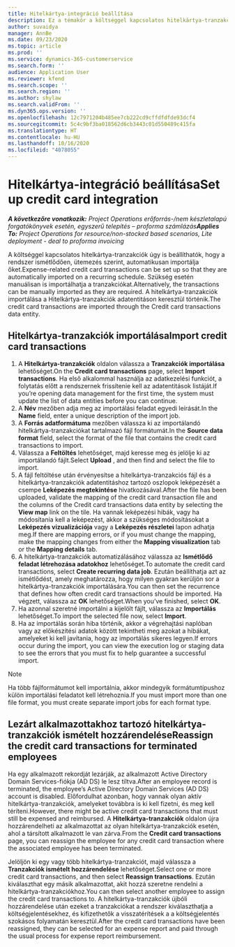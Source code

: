 ```yaml
---
title: Hitelkártya-integráció beállítása
description: Ez a témakör a költséggel kapcsolatos hitelkártya-tranzakciók importálását és karbantartását ismerteti.
author: suvaidya
manager: AnnBe
ms.date: 09/23/2020
ms.topic: article
ms.prod: ''
ms.service: dynamics-365-customerservice
ms.search.form: ''
audience: Application User
ms.reviewer: kfend
ms.search.scope: ''
ms.search.region: ''
ms.author: shylaw
ms.search.validFrom: ''
ms.dyn365.ops.version: ''
ms.openlocfilehash: 12c7971204b485ee7cb222cd9cffdfdfde93dcf4
ms.sourcegitcommit: 5c4c9bf3ba018562d6cb3443c01d550489c415fa
ms.translationtype: HT
ms.contentlocale: hu-HU
ms.lasthandoff: 10/16/2020
ms.locfileid: "4078055"
---
```

# <a name="set-up-credit-card-integration"></a><span data-ttu-id="8338e-103">Hitelkártya-integráció beállítása</span><span class="sxs-lookup"><span data-stu-id="8338e-103">Set up credit card integration</span></span>

<span data-ttu-id="8338e-104">_**A következőre vonatkozik:** Project Operations erőforrás-/nem készletalapú forgatókönyvek esetén, egyszerű telepítés – proforma számlázás_</span><span class="sxs-lookup"><span data-stu-id="8338e-104">_**Applies To:** Project Operations for resource/non-stocked based scenarios, Lite deployment - deal to proforma invoicing_</span></span>

<span data-ttu-id="8338e-105">A költséggel kapcsolatos hitelkártya-tranzakciók úgy is beállíthatók, hogy a rendszer ismétlődően, ütemezés szerint, automatikusan importálja őket.</span><span class="sxs-lookup"><span data-stu-id="8338e-105">Expense-related credit card transactions can be set up so that they are automatically imported on a recurring schedule.</span></span> <span data-ttu-id="8338e-106">Szükség esetén manuálisan is importálhatja a tranzakciókat.</span><span class="sxs-lookup"><span data-stu-id="8338e-106">Alternatively, the transactions can be manually imported as they are required.</span></span> <span data-ttu-id="8338e-107">A hitelkártya-tranzakciók importálása a Hitelkártya-tranzakciók adatentitáson keresztül történik.</span><span class="sxs-lookup"><span data-stu-id="8338e-107">The credit card transactions are imported through the Credit card transactions data entity.</span></span>

## <a name="import-credit-card-transactions"></a><span data-ttu-id="8338e-108">Hitelkártya-tranzakciók importálása</span><span class="sxs-lookup"><span data-stu-id="8338e-108">Import credit card transactions</span></span>

1. <span data-ttu-id="8338e-109">A **Hitelkártya-tranzakciók** oldalon válassza a **Tranzakciók importálása** lehetőséget.</span><span class="sxs-lookup"><span data-stu-id="8338e-109">On the **Credit card transactions** page, select **Import transactions**.</span></span> <span data-ttu-id="8338e-110">Ha első alkalommal használja az adatkezelési funkciót, a folytatás előtt a rendszernek frissítenie kell az adatentitások listáját.</span><span class="sxs-lookup"><span data-stu-id="8338e-110">If you’re opening data management for the first time, the system must update the list of data entities before you can continue.</span></span>
2. <span data-ttu-id="8338e-111">A **Név** mezőben adja meg az importálási feladat egyedi leírását.</span><span class="sxs-lookup"><span data-stu-id="8338e-111">In the **Name** field, enter a unique description of the import job.</span></span>
3. <span data-ttu-id="8338e-112">A **Forrás adatformátuma** mezőben válassza ki az importálandó hitelkártya-tranzakciókat tartalmazó fájl formátumát.</span><span class="sxs-lookup"><span data-stu-id="8338e-112">In the **Source data format** field, select the format of the file that contains the credit card transactions to import.</span></span>
4. <span data-ttu-id="8338e-113">Válassza a **Feltöltés** lehetőséget, majd keresse meg és jelölje ki az importálandó fájlt.</span><span class="sxs-lookup"><span data-stu-id="8338e-113">Select **Upload** , and then find and select the file to import.</span></span>
5. <span data-ttu-id="8338e-114">A fájl feltöltése után érvényesítse a hitelkártya-tranzakciós fájl és a hitelkártya-tranzakciók adatentitáshoz tartozó oszlopok leképezését a csempe **Leképezés megtekintése** hivatkozásával.</span><span class="sxs-lookup"><span data-stu-id="8338e-114">After the file has been uploaded, validate the mapping of the credit card transaction file and the columns of the Credit card transactions data entity by selecting the **View map** link on the tile.</span></span> <span data-ttu-id="8338e-115">Ha vannak leképezési hibák, vagy ha módosítania kell a leképezést, akkor a szükséges módosításokat a **Leképezés vizualizációja** vagy a **Leképezés részletei** lapon adhatja meg.</span><span class="sxs-lookup"><span data-stu-id="8338e-115">If there are mapping errors, or if you must change the mapping, make the mapping changes from either the **Mapping visualization** tab or the **Mapping details** tab.</span></span>
6. <span data-ttu-id="8338e-116">A hitelkártya-tranzakciók automatizálásához válassza az **Ismétlődő feladat létrehozása adatokhoz** lehetőséget.</span><span class="sxs-lookup"><span data-stu-id="8338e-116">To automate the credit card transactions, select **Create recurring data job**.</span></span> <span data-ttu-id="8338e-117">Ezután beállíthatja azt az ismétlődést, amely meghatározza, hogy milyen gyakran kerüljön sor a hitelkártya-tranzakciók importálására.</span><span class="sxs-lookup"><span data-stu-id="8338e-117">You can then set the recurrence that defines how often credit card transactions should be imported.</span></span> <span data-ttu-id="8338e-118">Ha végzett, válassza az **OK** lehetőséget.</span><span class="sxs-lookup"><span data-stu-id="8338e-118">When you’ve finished, select **OK**.</span></span>
7. <span data-ttu-id="8338e-119">Ha azonnal szeretné importálni a kijelölt fájlt, válassza az **Importálás** lehetőséget.</span><span class="sxs-lookup"><span data-stu-id="8338e-119">To import the selected file now, select **Import**.</span></span>
8. <span data-ttu-id="8338e-120">Ha az importálás során hiba történik, akkor a végrehajtási naplóban vagy az előkészítési adatok között tekintheti meg azokat a hibákat, amelyeket ki kell javítania, hogy az importálás sikeres legyen.</span><span class="sxs-lookup"><span data-stu-id="8338e-120">If errors occur during the import, you can view the execution log or staging data to see the errors that you must fix to help guarantee a successful import.</span></span>

> [!NOTE]
> <span data-ttu-id="8338e-121">Ha több fájlformátumot kell importálnia, akkor mindegyik formátumtípushoz külön importálási feladatot kell létrehoznia.</span><span class="sxs-lookup"><span data-stu-id="8338e-121">If you must import more than one file format, you must create separate import jobs for each format type.</span></span>

## <a name="reassign-the-credit-card-transactions-for-terminated-employees"></a><span data-ttu-id="8338e-122">Lezárt alkalmazottakhoz tartozó hitelkártya-tranzakciók ismételt hozzárendelése</span><span class="sxs-lookup"><span data-stu-id="8338e-122">Reassign the credit card transactions for terminated employees</span></span>

<span data-ttu-id="8338e-123">Ha egy alkalmazott rekordját lezárják, az alkalmazott Active Directory Domain Services-fiókja (AD DS) le lesz tiltva.</span><span class="sxs-lookup"><span data-stu-id="8338e-123">After an employee record is terminated, the employee’s Active Directory Domain Services (AD DS) account is disabled.</span></span> <span data-ttu-id="8338e-124">Előfordulhat azonban, hogy vannak olyan aktív hitelkártya-tranzakciók, amelyeket továbbra is ki kell fizetni, és meg kell téríteni.</span><span class="sxs-lookup"><span data-stu-id="8338e-124">However, there might be active credit card transactions that must still be expensed and reimbursed.</span></span> <span data-ttu-id="8338e-125">A **Hitelkártya-tranzakciók** oldalon újra hozzárendelheti az alkalmazottat az olyan hitelkártya-tranzakciók esetén, ahol a társított alkalmazott le van zárva.</span><span class="sxs-lookup"><span data-stu-id="8338e-125">From the **Credit card transactions** page, you can reassign the employee for any credit card transaction where the associated employee has been terminated.</span></span>

<span data-ttu-id="8338e-126">Jelöljön ki egy vagy több hitelkártya-tranzakciót, majd válassza a **Tranzakciók ismételt hozzárendelése** lehetőséget.</span><span class="sxs-lookup"><span data-stu-id="8338e-126">Select one or more credit card transactions, and then select **Reassign transactions**.</span></span> <span data-ttu-id="8338e-127">Ezután kiválaszthat egy másik alkalmazottat, akit hozzá szeretne rendelni a hitelkártya-tranzakciókhoz.</span><span class="sxs-lookup"><span data-stu-id="8338e-127">You can then select another employee to assign the credit card transactions to.</span></span> <span data-ttu-id="8338e-128">A hitelkártya-tranzakciók újbóli hozzárendelése után ezeket a tranzakciókat a rendszer kiválaszthatja a költségjelentésekhez, és kifizethetők a visszatérítések a a költségjelentés szokásos folyamatán keresztül.</span><span class="sxs-lookup"><span data-stu-id="8338e-128">After the credit card transactions have been reassigned, they can be selected for an expense report and paid through the usual process for expense report reimbursement.</span></span>
